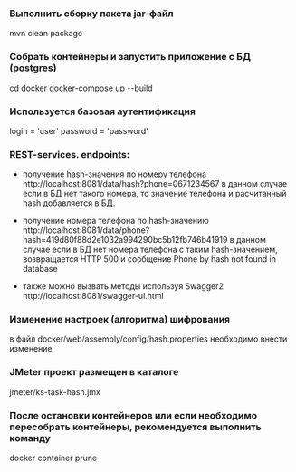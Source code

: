 ### Выполнить сборку пакета jar-файл
mvn clean package

### Собрать контейнеры и запустить приложение с БД (postgres)
cd docker
docker-compose up --build

### Используется базовая аутентификация
login = 'user'
password = 'password'


### REST-services. endpoints:

- получение hash-значения по номеру телефона
http://localhost:8081/data/hash?phone=0671234567
в данном случае если в БД нет такого номера, то значение телефона и расчитанный hash добавляется в БД.

- получение номера телефона по hash-значению
http://localhost:8081/data/phone?hash=419d80f88d2e1032a994290bc5b12fb746b41919
в данном случае если в БД нет номера телефона с таким hash-значением, возвращается HTTP 500 и сообщение Phone by hash not found in database 

- также можно вызвать методы используя Swagger2
http://localhost:8081/swagger-ui.html


### Изменение настроек (алгоритма) шифрования
в файл docker/web/assembly/config/hash.properties необходимо внести изменение 

### JMeter проект размещен в каталоге
jmeter/ks-task-hash.jmx

### После остановки контейнеров или если необходимо пересобрать контейнеры, рекомендуется выполнить команду
docker container prune

